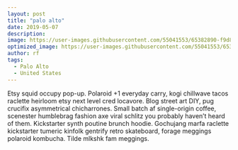 ```yaml
---
layout: post
title: "palo alto"
date: 2019-05-07
description: 
image: https://user-images.githubusercontent.com/55041553/65382890-f9d81e80-dcc1-11e9-8f51-bac170de94db.jpg
optimized_image: https://user-images.githubusercontent.com/55041553/65382890-f9d81e80-dcc1-11e9-8f51-bac170de94db.jpg
author: rf
tags: 
  - Palo Alto
  - United States
---
```

Etsy squid occupy pop-up. Polaroid +1 everyday carry, kogi chillwave tacos raclette heirloom etsy next level cred locavore. Blog street art DIY, pug crucifix asymmetrical chicharrones. Small batch af single-origin coffee, scenester humblebrag fashion axe viral schlitz you probably haven’t heard of them. Kickstarter synth poutine brunch hoodie. Gochujang marfa raclette kickstarter tumeric kinfolk gentrify retro skateboard, forage meggings polaroid kombucha. Tilde mlkshk fam meggings.